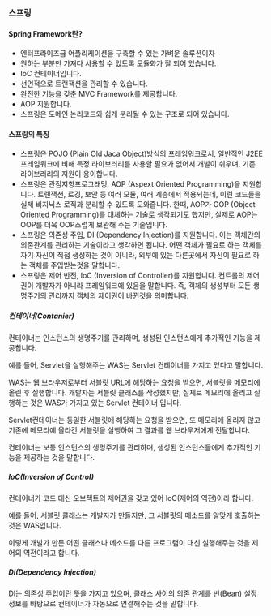 ### 스프링

#### Spring Framework란?

- 엔터프라이즈급 어플리케이션을 구축할 수 있는 가벼운 솔루션이자
- 원하는 부분만 가져다 사용할 수 있도록 모듈화가 잘 되어 있습니다.
- IoC 컨테이너입니다.
- 선언적으로 트랜잭션을 관리할 수 있습니다. 
- 완전한 기능을 갖춘 MVC Framework를 제공합니다.
- AOP 지원합니다.
- 스프링은 도메인 논리코드와 쉽게 분리될 수 있는 구조로 되어 있습니다.

#### 스프링의 특징

- 스프링은 POJO (Plain Old Jaca Object)방식의 프레임워크로서, 일반적인 J2EE 프레임워크에 비해 특정 라이브러리를 사용할 필요가 없어서 개발이 쉬우며, 기존 라이브러리의 지원이 용이합니다.
- 스프링은 관점지향프로그래밍, AOP (Aspext Oriented Programming)을 지원합니다. 트랜잭션, 로깅, 보안 등 여러 모듈, 여러 계층에서 적용되는데, 이런 코드들을 실제 비지닉스 로직과 분리할 수 있도록 도와줍니다. 한때, AOP가 OOP (Object Oriented Programming)를 대체하는 기술로 생각되기도 했지만, 실제로 AOP는 OOP를 더욱 OOP스럽게 보완해 주는 기술입니다. 
- 스프링은 의존성 주입, DI (Dependency Injection)를 지원합니다. 이는 객체간의 의존관계를 관리하는 기술이라고 생각하면 됩니다. 어떤 객체가 필요로 하는 객체를 자기 자신이 직접 생성하는 것이 아니라, 외부에 있는 다른곳에서 자신이 필요로 하는 객체를 주입받는것을 말합니다. 
- 스프링은 제어 반전, IoC (Inversion of Controller)를 지원합니다. 컨트롤의 제어권이 개발자가 아니라 프레임워크에 있음을 말합니다. 즉, 객체의 생성부터 모든 생명주기의 관리까지 객체의 제어권이 바뀐것을 의미합니다. 



##### 컨테이너(Contanier)

컨테이너는 인스턴스의 생명주기를 관리하며, 생성된 인스턴스에게 추가적인 기능을 제공합니다. 

예를 들어, Servlet을 실행해주는 WAS는 Servlet 컨테이너를 가지고 있다고 말합니다. 

WAS는 웹 브라우저로부터 서블릿 URL에 해당하는 요청을 받으면, 서블릿을 메모리에 올린 후 실행합니다. 개발자는 서블릿 클래스를 작성했지만, 실제로 메모리에 올리고 실행하는 것은 WAS가 가지고 있는 Servlet 컨테이너 입니다. 

Servlet컨테이너는 동일한 서블릿에 해당하는 요청을 받으면, 또 메모리에 올리지 않고 기존에 메모리에 올라간 서블릿을 실행하여 그 결과를 웹 브라우저에게 전달합니다. 

컨테이너는 보통 인스턴스의 생명주기를 관리하며, 생성된 인스턴스들에게 추가적인 기능을 제공하는 것을 말합니다. 

##### IoC(Inversion of Control)

컨테이너가 코드 대신 오브젝트의 제어권을 갖고 있어 IoC(제어의 역전)이라 합니다. 

예를 들어, 서블릿 클래스는 개발자가 만들지만, 그 서블릿의 메소드를 알맞게 호출하는 것은 WAS입니다.

이렇게 개발가 만든 어떤 클래스나 메소드를 다른 프로그램이 대신 실행해주는 것을 제어의 역전이라고 합니다. 

##### DI(Dependency Injection)

DI는 의존성 주입이란 뜻을 가지고 있으며, 클래스 사이의 의존 관계를 빈(Bean) 설정 정보를 바탕으로 컨테이너가 자동으로 연결해주는 것을 말합니다. 